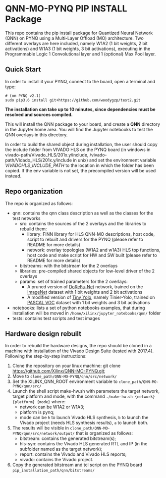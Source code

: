 # QNN-MO-PYNQ PIP INSTALL Package

This repo contains the pip install package for Quantized Neural Network (QNN) on PYNQ using a Multi-Layer Offload (MO) architecture.
Two different overlays are here included, namely W1A2 (1 bit weights, 2 bit activations) and W1A3 (1 bit weights, 3 bit activations), executing in the Programmable Logic 1 Convolutional layer and 1 (optional) Max Pool layer.

## Quick Start

In order to install it your PYNQ, connect to the board, open a terminal and type:

```shell
# (on PYNQ v2.1)
sudo pip3.6 install git+https://github.com/woodygzp/test2.git
```

**The installation can take up to 10 minutes, since dependencies must be resolved and sources compiled.**

This will install the QNN package to your board, and create a **QNN** directory in the Jupyter home area. You will find the Jupyter notebooks to test the QNN overlays in this directory.

In order to build the shared object during installation, the user should copy the include folder from VIVADO HLS on the PYNQ board (in windows in vivado-path/Vivado_HLS/201x.y/include, /vivado-path/Vidado_HLS/201x.y/include in unix) and set the environment variable *VIVADOHLS_INCLUDE_PATH* to the location in which the folder has been copied.
If the env variable is not set, the precompiled version will be used instead.

## Repo organization

The repo is organized as follows:

-	qnn: contains the qnn class description as well as the classes for the test networks
	-	src: contains the sources of the 2 overlays and the libraries to rebuild them:
		- library: FINN library for HLS QNN-MO descriptions, host code, script to rebuilt and drivers for the PYNQ (please refer to README for more details)
		- network: overlay topologies (W1A2 and w1A3) HLS top functions, host code and make script for HW and SW built (please refer to README for more details)
	-	bitstreams: with the bitstream for the 2 overlays
	-	libraries: pre-compiled shared objects for low-level driver of the 2 overlays
	-	params: set of trained parameters for the 2 overlays:
		- A pruned version of [DoReFa-Net](https://arxiv.org/abs/1606.06160) network, trained on the [ImageNet](http://www.image-net.org/) dataset with 1 bit weights and 2 bit activations
		- A modified version of [Tiny Yolo](https://pjreddie.com/darknet/yolo/), namely Tinier-Yolo, trained on [PASCAL VOC](http://host.robots.ox.ac.uk/pascal/VOC/) dataset with 1 bit weights and 3 bit activations
-	notebooks: lists a set of python notebooks examples, that during installation will be moved in `/home/xilinx/jupyter_notebooks/qnn/` folder
-	tests: contains test scripts and test images

## Hardware design rebuilt

In order to rebuild the hardware designs, the repo should be cloned in a machine with installation of the Vivado Design Suite (tested with 2017.4).
Following the step-by-step instructions:

1.	Clone the repository on your linux machine: git clone https://github.com/Xilinx/QNN-MO-PYNQ.git;
2.	Move to `clone_path/QNN-MO-PYNQ/qnn/src/network/`
3.	Set the XILINX_QNN_ROOT environment variable to `clone_path/QNN-MO-PYNQ/qnn/src/`
4.	Launch the shell script make-hw.sh with parameters the target network, target platform and mode, with the command `./make-hw.sh {network} {platform} {mode}` where:
	- network can be W1A2 or W1A3;
	- platform is pynq;
	- mode can be `h` to launch Vivado HLS synthesis, `b` to launch the Vivado project (needs HLS synthesis results), `a` to launch both.
5.	The results will be visible in `clone_path/QNN-MO-PYNQ/qnn/src/network/output/` that is organized as follows:
	- bitstream: contains the generated bitstream(s);
	- hls-syn: contains the Vivado HLS generated RTL and IP (in the subfolder named as the target network);
	- report: contains the Vivado and Vivado HLS reports;
	- vivado: contains the Vivado project.
6.	Copy the generated bitstream and tcl script on the PYNQ board `pip_installation_path/qnn/bitstreams/`

